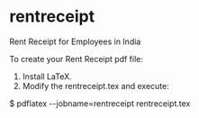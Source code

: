 # rentreceipt
Rent Receipt for Employees in India

To create your Rent Receipt pdf file:

1. Install LaTeX.
2. Modify the rentreceipt.tex and execute:

$ pdflatex --jobname=rentreceipt rentreceipt.tex